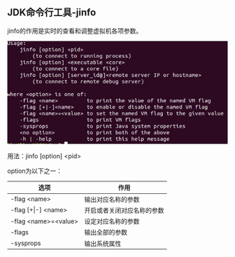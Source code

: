 ## JDK命令行工具-jinfo

jinfo的作用是实时的查看和调整虚拟机各项参数。

<img src="assets/images/17.png"/>

用法：jinfo \[option] \<pid\>  

option为以下之一：

| 选项                     | 作用                       |
| ------------------------ | -------------------------- |
| -flag \<name\>           | 输出对应名称的参数         |
| -flag [+\|-] \<name\>    | 开启或者关闭对应名称的参数 |
| -flag \<name\>=\<value\> | 设定对应名称的参数         |
| -flags                   | 输出全部的参数             |
| -sysprops                | 输出系统属性               |